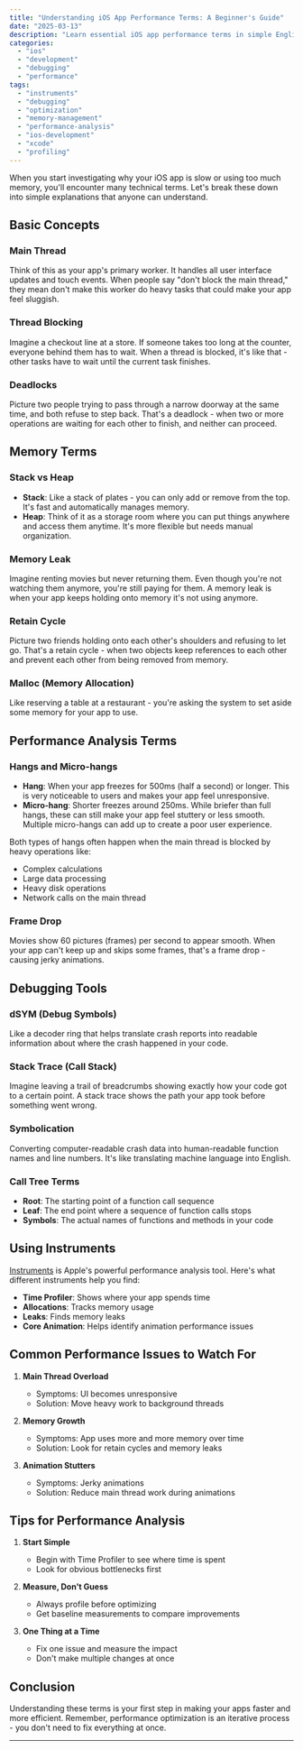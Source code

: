 ```yaml
---
title: "Understanding iOS App Performance Terms: A Beginner's Guide"
date: "2025-03-13"
description: "Learn essential iOS app performance terms in simple English. Understand concepts like main thread, memory leaks, stack traces, and more to help you debug and optimize your iOS apps effectively."
categories: 
  - "ios"
  - "development"
  - "debugging"
  - "performance"
tags: 
  - "instruments"
  - "debugging"
  - "optimization"
  - "memory-management"
  - "performance-analysis"
  - "ios-development"
  - "xcode"
  - "profiling"
---
```


When you start investigating why your iOS app is slow or using too much memory, you'll encounter many technical terms. Let's break these down into simple explanations that anyone can understand.

## Basic Concepts

### Main Thread
Think of this as your app's primary worker. It handles all user interface updates and touch events. When people say "don't block the main thread," they mean don't make this worker do heavy tasks that could make your app feel sluggish.

### Thread Blocking
Imagine a checkout line at a store. If someone takes too long at the counter, everyone behind them has to wait. When a thread is blocked, it's like that - other tasks have to wait until the current task finishes.

### Deadlocks
Picture two people trying to pass through a narrow doorway at the same time, and both refuse to step back. That's a deadlock - when two or more operations are waiting for each other to finish, and neither can proceed.

## Memory Terms

### Stack vs Heap
- **Stack**: Like a stack of plates - you can only add or remove from the top. It's fast and automatically manages memory.
- **Heap**: Think of it as a storage room where you can put things anywhere and access them anytime. It's more flexible but needs manual organization.

### Memory Leak
Imagine renting movies but never returning them. Even though you're not watching them anymore, you're still paying for them. A memory leak is when your app keeps holding onto memory it's not using anymore.

### Retain Cycle
Picture two friends holding onto each other's shoulders and refusing to let go. That's a retain cycle - when two objects keep references to each other and prevent each other from being removed from memory.

### Malloc (Memory Allocation)
Like reserving a table at a restaurant - you're asking the system to set aside some memory for your app to use.

## Performance Analysis Terms

### Hangs and Micro-hangs
- **Hang**: When your app freezes for 500ms (half a second) or longer. This is very noticeable to users and makes your app feel unresponsive.
- **Micro-hang**: Shorter freezes around 250ms. While briefer than full hangs, these can still make your app feel stuttery or less smooth. Multiple micro-hangs can add up to create a poor user experience.

Both types of hangs often happen when the main thread is blocked by heavy operations like:
- Complex calculations
- Large data processing
- Heavy disk operations
- Network calls on the main thread

### Frame Drop
Movies show 60 pictures (frames) per second to appear smooth. When your app can't keep up and skips some frames, that's a frame drop - causing jerky animations.

## Debugging Tools

### dSYM (Debug Symbols)
Like a decoder ring that helps translate crash reports into readable information about where the crash happened in your code.

### Stack Trace (Call Stack)
Imagine leaving a trail of breadcrumbs showing exactly how your code got to a certain point. A stack trace shows the path your app took before something went wrong.

### Symbolication
Converting computer-readable crash data into human-readable function names and line numbers. It's like translating machine language into English.

### Call Tree Terms
- **Root**: The starting point of a function call sequence
- **Leaf**: The end point where a sequence of function calls stops
- **Symbols**: The actual names of functions and methods in your code

## Using Instruments

[Instruments](https://developer.apple.com/tutorials/instruments) is Apple's powerful performance analysis tool. Here's what different instruments help you find:

- **Time Profiler**: Shows where your app spends time
- **Allocations**: Tracks memory usage
- **Leaks**: Finds memory leaks
- **Core Animation**: Helps identify animation performance issues

## Common Performance Issues to Watch For

1. **Main Thread Overload**
   - Symptoms: UI becomes unresponsive
   - Solution: Move heavy work to background threads

2. **Memory Growth**
   - Symptoms: App uses more and more memory over time
   - Solution: Look for retain cycles and memory leaks

3. **Animation Stutters**
   - Symptoms: Jerky animations
   - Solution: Reduce main thread work during animations

## Tips for Performance Analysis

1. **Start Simple**
   - Begin with Time Profiler to see where time is spent
   - Look for obvious bottlenecks first

2. **Measure, Don't Guess**
   - Always profile before optimizing
   - Get baseline measurements to compare improvements

3. **One Thing at a Time**
   - Fix one issue and measure the impact
   - Don't make multiple changes at once

## Conclusion

Understanding these terms is your first step in making your apps faster and more efficient. Remember, performance optimization is an iterative process - you don't need to fix everything at once.

---
